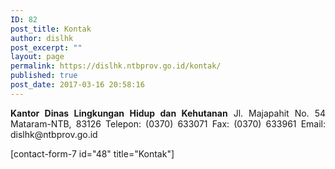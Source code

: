 ```yaml
---
ID: 82
post_title: Kontak
author: dislhk
post_excerpt: ""
layout: page
permalink: https://dislhk.ntbprov.go.id/kontak/
published: true
post_date: 2017-03-16 20:58:16
---
```

<p style="text-align: justify;"><strong>Kantor Dinas Lingkungan Hidup dan Kehutanan</strong>
Jl. Majapahit No. 54
Mataram-NTB, 83126
Telepon: (0370) 633071
Fax: (0370) 633961
Email: dislhk@ntbprov.go.id</p>
[contact-form-7 id="48" title="Kontak"]